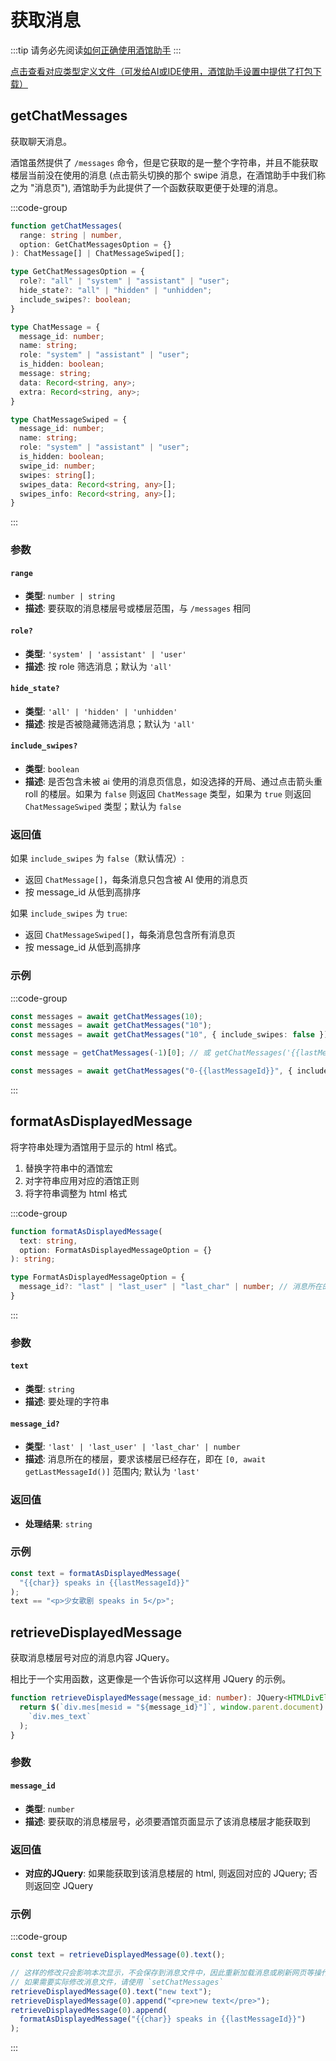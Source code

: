 # 获取消息

:::tip
请务必先阅读[如何正确使用酒馆助手](/guide/基本用法/如何正确使用酒馆助手.md)
:::

[点击查看对应类型定义文件（可发给AI或IDE使用，酒馆助手设置中提供了打包下载）](https://github.com/N0VI028/JS-Slash-Runner/blob/main/%40types/function/chat_message.d.ts)

<CustomTOC />

## getChatMessages

获取聊天消息。

酒馆虽然提供了 `/messages` 命令，但是它获取的是一整个字符串，并且不能获取楼层当前没在使用的消息 (点击箭头切换的那个 swipe 消息，在酒馆助手中我们称之为 "消息页"), 酒馆助手为此提供了一个函数获取更便于处理的消息。

:::code-group

```typescript [getChatMessages]
function getChatMessages(
  range: string | number,
  option: GetChatMessagesOption = {}
): ChatMessage[] | ChatMessageSwiped[];
```

```typescript [GetChatMessagesOption]
type GetChatMessagesOption = {
  role?: "all" | "system" | "assistant" | "user";
  hide_state?: "all" | "hidden" | "unhidden";
  include_swipes?: boolean;
}
```

```typescript [ChatMessage]
type ChatMessage = {
  message_id: number;
  name: string;
  role: "system" | "assistant" | "user";
  is_hidden: boolean;
  message: string;
  data: Record<string, any>;
  extra: Record<string, any>;
}
```

```typescript [ChatMessageSwiped]
type ChatMessageSwiped = {
  message_id: number;
  name: string;
  role: "system" | "assistant" | "user";
  is_hidden: boolean;
  swipe_id: number;
  swipes: string[];
  swipes_data: Record<string, any>[];
  swipes_info: Record<string, any>[];
}
```

:::

### 参数

#### `range`

- **类型**: `number | string`
- **描述**: 要获取的消息楼层号或楼层范围，与 `/messages` 相同

#### `role?`

- **类型**: `'system' | 'assistant' | 'user'`
- **描述**: 按 role 筛选消息；默认为 `'all'`

#### `hide_state?`

- **类型**: `'all' | 'hidden' | 'unhidden'`
- **描述**: 按是否被隐藏筛选消息；默认为 `'all'`

#### `include_swipes?`

- **类型**: `boolean`
- **描述**: 是否包含未被 ai 使用的消息页信息，如没选择的开局、通过点击箭头重 roll 的楼层。如果为 `false` 则返回 `ChatMessage` 类型，如果为 `true` 则返回 `ChatMessageSwiped` 类型；默认为 `false`

### 返回值

如果 `include_swipes` 为 `false`（默认情况）:

- 返回 `ChatMessage[]`，每条消息只包含被 AI 使用的消息页
- 按 message_id 从低到高排序

如果 `include_swipes` 为 `true`:

- 返回 `ChatMessageSwiped[]`，每条消息包含所有消息页
- 按 message_id 从低到高排序

### 示例

:::code-group

```typescript [仅获取第 10 楼会被 ai 使用的消息页]
const messages = await getChatMessages(10);
const messages = await getChatMessages("10");
const messages = await getChatMessages("10", { include_swipes: false });
```

```typescript [获取最新楼层被 ai 使用的消息页]
const message = getChatMessages(-1)[0]; // 或 getChatMessages('{{lastMessageId}}')[0]
```

```typescript [获取所有楼层所有的消息页]
const messages = await getChatMessages("0-{{lastMessageId}}", { include_swipes: true });
```

:::

## formatAsDisplayedMessage

将字符串处理为酒馆用于显示的 html 格式。

1. 替换字符串中的酒馆宏
2. 对字符串应用对应的酒馆正则
3. 将字符串调整为 html 格式

:::code-group

```typescript [formatAsDisplayedMessage]
function formatAsDisplayedMessage(
  text: string,
  option: FormatAsDisplayedMessageOption = {}
): string;
```

```typescript [FormatAsDisplayedMessageOption]
type FormatAsDisplayedMessageOption = {
  message_id?: "last" | "last_user" | "last_char" | number; // 消息所在的楼层，要求该楼层已经存在，即在 `[0, await getLastMessageId()]` 范围内; 默认为 'last'
}
```

:::

### 参数

#### `text`

- **类型**: `string`
- **描述**: 要处理的字符串

#### `message_id?`

- **类型**: `'last' | 'last_user' | 'last_char' | number`
- **描述**: 消息所在的楼层，要求该楼层已经存在，即在 `[0, await getLastMessageId()]` 范围内; 默认为 `'last'`

### 返回值

- **处理结果**: `string`

### 示例

```typescript
const text = formatAsDisplayedMessage(
  "{{char}} speaks in {{lastMessageId}}"
);
text == "<p>少女歌剧 speaks in 5</p>";
```

## retrieveDisplayedMessage

获取消息楼层号对应的消息内容 JQuery。

相比于一个实用函数，这更像是一个告诉你可以这样用 JQuery 的示例。

```typescript
function retrieveDisplayedMessage(message_id: number): JQuery<HTMLDivElement> {
  return $(`div.mes[mesid = "${message_id}"]`, window.parent.document).find(
    `div.mes_text`
  );
}
```

### 参数

#### `message_id`

- **类型**: `number`
- **描述**: 要获取的消息楼层号，必须要酒馆页面显示了该消息楼层才能获取到

### 返回值

- **对应的JQuery**: 如果能获取到该消息楼层的 html, 则返回对应的 JQuery; 否则返回空 JQuery

### 示例

:::code-group

```typescript [获取第 0 楼的消息内容文本]
const text = retrieveDisplayedMessage(0).text();
```

```typescript [修改第 0 楼的消息内容文本]
// 这样的修改只会影响本次显示，不会保存到消息文件中，因此重新加载消息或刷新网页等操作后就会回到原样;
// 如果需要实际修改消息文件，请使用 `setChatMessages`
retrieveDisplayedMessage(0).text("new text");
retrieveDisplayedMessage(0).append("<pre>new text</pre>");
retrieveDisplayedMessage(0).append(
  formatAsDisplayedMessage("{{char}} speaks in {{lastMessageId}}")
);
```

:::
